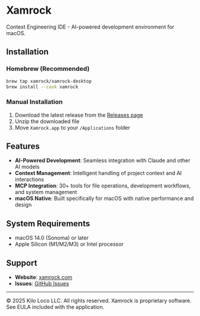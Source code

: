 # Xamrock

Context Engineering IDE - AI-powered development environment for macOS.

## Installation

### Homebrew (Recommended)

```bash
brew tap xamrock/xamrock-desktop
brew install --cask xamrock
```

### Manual Installation

1. Download the latest release from the [Releases page](https://github.com/xamrock/xamrock-desktop/releases)
2. Unzip the downloaded file
3. Move `Xamrock.app` to your `/Applications` folder

## Features

- **AI-Powered Development**: Seamless integration with Claude and other AI models
- **Context Management**: Intelligent handling of project context and AI interactions
- **MCP Integration**: 30+ tools for file operations, development workflows, and system management
- **macOS Native**: Built specifically for macOS with native performance and design

## System Requirements

- macOS 14.0 (Sonoma) or later
- Apple Silicon (M1/M2/M3) or Intel processor

## Support

- **Website**: [xamrock.com](https://xamrock.com)
- **Issues**: [GitHub Issues](https://github.com/xamrock/xamrock-desktop/issues)

---

© 2025 Kilo Loco LLC. All rights reserved.
Xamrock is proprietary software. See EULA included with the application.
